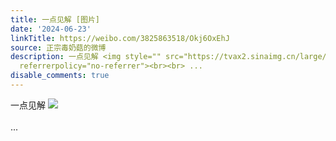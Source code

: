 ```yaml
---
title: 一点见解 [图片]
date: '2024-06-23'
linkTitle: https://weibo.com/3825863518/Okj6OxEhJ
source: 正宗毒奶菇的微博
description: 一点见解 <img style="" src="https://tvax2.sinaimg.cn/large/e40a0b5egy1hqz5uyhfyij20v91vodwb.jpg"
  referrerpolicy="no-referrer"><br><br> ...
disable_comments: true
---
```

一点见解 <img style="" src="https://tvax2.sinaimg.cn/large/e40a0b5egy1hqz5uyhfyij20v91vodwb.jpg" referrerpolicy="no-referrer"><br><br> ...